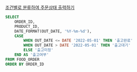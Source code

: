 [조건별로 분류하여 주문상태 출력하기](https://school.programmers.co.kr/learn/courses/30/lessons/131113)

```sql
SELECT 
    ORDER_ID, 
    PRODUCT_ID, 
    DATE_FORMAT(OUT_DATE, '%Y-%m-%d'),
    CASE
        WHEN OUT_DATE <= DATE '2022-05-01' THEN '출고완료'
        WHEN OUT_DATE > DATE '2022-05-01' THEN '출고대기'
        ELSE '출고미정'
    END AS '출고여부'
FROM FOOD_ORDER
ORDER BY ORDER_ID
```
